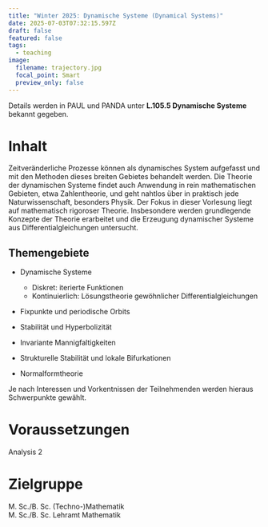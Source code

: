 ```yaml
---
title: "Winter 2025: Dynamische Systeme (Dynamical Systems)"
date: 2025-07-03T07:32:15.597Z
draft: false
featured: false
tags:
  - teaching
image:
  filename: trajectory.jpg
  focal_point: Smart
  preview_only: false
---
```

Details werden in PAUL und PANDA unter **L.105.5 Dynamische Systeme** bekannt gegeben.

# Inhalt

Zeitveränderliche Prozesse können als dynamisches System aufgefasst und mit den Methoden dieses breiten Gebietes behandelt werden. Die Theorie der dynamischen Systeme findet auch Anwendung in rein mathematischen Gebieten, etwa Zahlentheorie, und geht nahtlos über in praktisch jede Naturwissenschaft, besonders Physik. Der Fokus in dieser Vorlesung liegt auf mathematisch rigoroser Theorie. Insbesondere werden grundlegende Konzepte der Theorie erarbeitet und die Erzeugung dynamischer Systeme aus Differentialgleichungen untersucht.

## Themengebiete

* Dynamische Systeme

  * Diskret: iterierte Funktionen
  * Kontinuierlich: Lösungstheorie gewöhnlicher Differentialgleichungen
* Fixpunkte und periodische Orbits
* Stabilität und Hyperbolizität
* Invariante Mannigfaltigkeiten
* Strukturelle Stabilität und lokale Bifurkationen
* Normalformtheorie

Je nach Interessen und Vorkentnissen der Teilnehmenden werden hieraus Schwerpunkte gewählt.

# Voraussetzungen

Analysis 2

# Zielgruppe

M. Sc./B. Sc. (Techno-)Mathematik\
M. Sc./B. Sc. Lehramt Mathematik